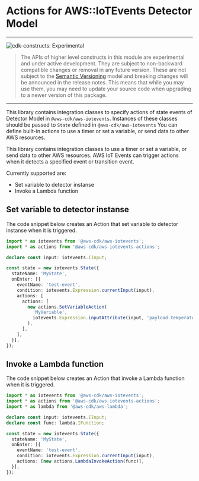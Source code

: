 # Actions for AWS::IoTEvents Detector Model
<!--BEGIN STABILITY BANNER-->

---

![cdk-constructs: Experimental](https://img.shields.io/badge/cdk--constructs-experimental-important.svg?style=for-the-badge)

> The APIs of higher level constructs in this module are experimental and under active development.
> They are subject to non-backward compatible changes or removal in any future version. These are
> not subject to the [Semantic Versioning](https://semver.org/) model and breaking changes will be
> announced in the release notes. This means that while you may use them, you may need to update
> your source code when upgrading to a newer version of this package.

---

<!--END STABILITY BANNER-->

This library contains integration classes to specify actions of state events of Detector Model in `@aws-cdk/aws-iotevents`.
Instances of these classes should be passed to `State` defined in `@aws-cdk/aws-iotevents`
You can define built-in actions to use a timer or set a variable, or send data to other AWS resources.

This library contains integration classes to use a timer or set a variable, or send data to other AWS resources.
AWS IoT Events can trigger actions when it detects a specified event or transition event.

Currently supported are:

- Set variable to detector instanse
- Invoke a Lambda function

## Set variable to detector instanse

The code snippet below creates an Action that set variable to detector instanse
when it is triggered.

```ts
import * as iotevents from '@aws-cdk/aws-iotevents';
import * as actions from '@aws-cdk/aws-iotevents-actions';

declare const input: iotevents.IInput;

const state = new iotevents.State({
  stateName: 'MyState',
  onEnter: [{
    eventName: 'test-event',
    condition: iotevents.Expression.currentInput(input),
    actions: [
      actions: [
        new actions.SetVariableAction(
          'MyVariable',
          iotevents.Expression.inputAttribute(input, 'payload.temperature'),
        ),
      ],
    ],
  }],
});
```

## Invoke a Lambda function

The code snippet below creates an Action that invoke a Lambda function
when it is triggered.

```ts
import * as iotevents from '@aws-cdk/aws-iotevents';
import * as actions from '@aws-cdk/aws-iotevents-actions';
import * as lambda from '@aws-cdk/aws-lambda';

declare const input: iotevents.IInput;
declare const func: lambda.IFunction;

const state = new iotevents.State({
  stateName: 'MyState',
  onEnter: [{
    eventName: 'test-event',
    condition: iotevents.Expression.currentInput(input),
    actions: [new actions.LambdaInvokeAction(func)],
  }],
});
```
